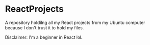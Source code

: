 # ReactProjects
 A repository holdilng all my React projects from my Ubuntu computer because I don't trust it to hold my files.
 
 Disclaimer:  I'm a beginner in React lol. 
